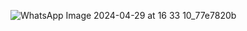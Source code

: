 ![WhatsApp Image 2024-04-29 at 16 33 10_77e7820b](https://github.com/nandini-gangrade/Hexaware-Python-Training/assets/87817417/48be7bfa-6da8-4835-a2d9-5958ab399b49)

